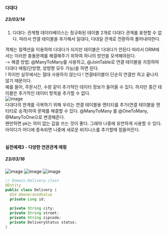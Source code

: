 
#### 다대다
##### 23/03/14 
1. 다대다: 관계형 데이터베이스는 정규화된 테이블 2개로 다대다 관계를 표현할 수 없다. 따라서 연결 테이블을 추가해서 
일대다, 다대일 관계로 전환하여 풀어내야한다.

객체는 컬랙션을 이용하여 다대다가 되지만 테이블은 다대다가 안된다 따라서 ORM에서는 이러한 충돌문제를 해결해주기 위하여 하나의 방안을 모색해야된다. 
<br/>-> 해결 방법: @ManyToMany를 사용하고, @JoinTable로 연결 테이블을 지정하여 다대다 매핑(단방향, 양뱡향 모두 가능)을 하면 된다. 
<br/>
! 하지만 실무에서는 절대 사용하지 않는다 ! 
연결테이블이 단순히 연결만 하고 끝나지 않기 때문이다. <br/> 예를 들어, 주문시간, 수량 같이 추가적인 데이터 정보가 들어올 수 있다. 하지만 중간 테이블은 추가적인 데이터 항목을 추가할 수 없다. 
<br/>
![image](https://user-images.githubusercontent.com/63040492/224833085-072a0520-2ee3-47eb-9dce-95f4d8e836c9.png)
<br/>
다대다의 한계를 극복하기 위해 우리는 연결 테이블용 엔티티를 추가(연결 테이블을 엔티티로 승격)하여 문제를 해결할 수 있다. 
@ManyToMany 를 @OneToMany, @ManyToOne으로 변경해준다. 
<br/>
왠만하면 pk는 의미 없는 값을 쓰는 것이 좋다. 그래야 나중에 유연하게 사용할 수 있다. 아이디가 어디에 종속되면 나중에 새로운 비지니스를 추가할때 힘들어진다. \
<br/>

#### 실전예제3 - 다양한 연관관계 매핑
##### 23/03/16

![image](https://user-images.githubusercontent.com/63040492/225431875-342a650f-3638-4512-b9fc-e5aeea113aec.png)
![image](https://user-images.githubusercontent.com/63040492/225431805-11ffd68b-aab1-4b5f-82e3-a1e765833f3a.png)
![image](https://user-images.githubusercontent.com/63040492/225431833-3bd6d2f5-55f2-470d-b22d-2000815430f5.png)

``` java
// Domain.Delivery.class
@Entity
public class Delivery {
  @Id @GeneratedValue
  private Long id;
  
  private String city;
  private String street;
  private String zipcode;
  private DeliveryStatus status;
}

